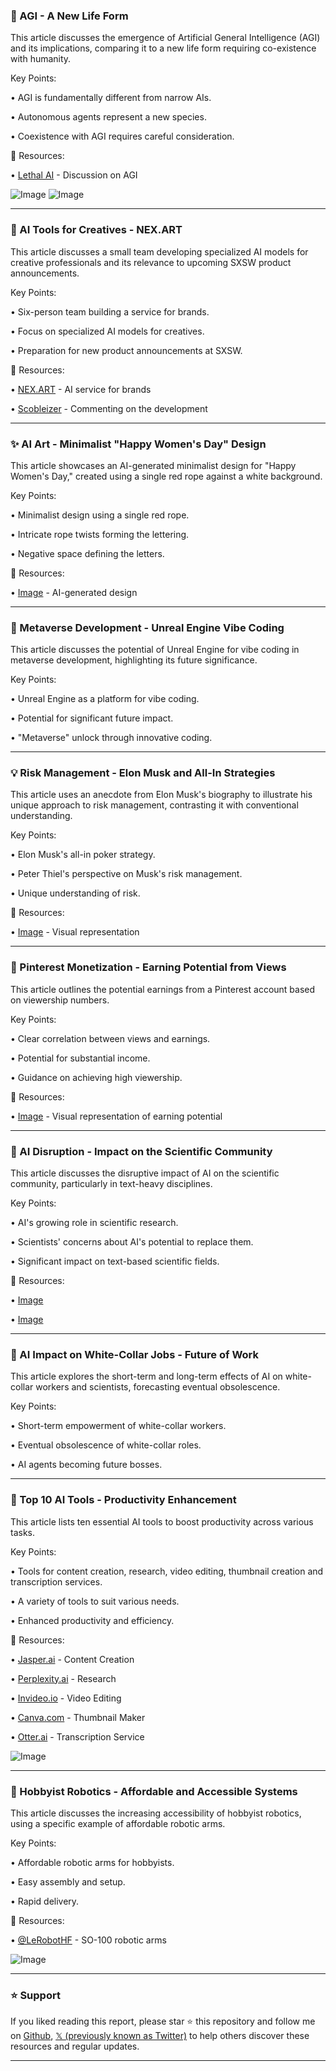 ### 🤖 AGI - A New Life Form

This article discusses the emergence of Artificial General Intelligence (AGI) and its implications, comparing it to a new life form requiring co-existence with humanity.

Key Points:

• AGI is fundamentally different from narrow AIs.


• Autonomous agents represent a new species.


•  Coexistence with AGI requires careful consideration.


🔗 Resources:

• [Lethal AI](https://x.com/lethal_ai) - Discussion on AGI


![Image](https://pbs.twimg.com/media/GlgdpZ4XcAAJGKE?format=png&name=small)
![Image](https://pbs.twimg.com/ext_tw_video_thumb/1881376734630567936/pu/img/3ud1DNn632hcyILm?format=jpg&name=240x240)



---

### 🚀 AI Tools for Creatives - NEX.ART

This article discusses a small team developing specialized AI models for creative professionals and its relevance to upcoming SXSW product announcements.

Key Points:

• Six-person team building a service for brands.


• Focus on specialized AI models for creatives.


•  Preparation for new product announcements at SXSW.


🔗 Resources:

• [NEX.ART](http://NEX.ART) - AI service for brands


• [Scobleizer](https://x.com/Scobleizer) - Commenting on the development



---

### ✨ AI Art - Minimalist "Happy Women's Day" Design

This article showcases an AI-generated minimalist design for "Happy Women's Day," created using a single red rope against a white background.

Key Points:

• Minimalist design using a single red rope.


• Intricate rope twists forming the lettering.


• Negative space defining the letters.


🔗 Resources:

• [Image](https://pbs.twimg.com/media/GlgOy6obwAAvJsh?format=jpg&name=small) - AI-generated design


---

### 🤖 Metaverse Development - Unreal Engine Vibe Coding

This article discusses the potential of Unreal Engine for vibe coding in metaverse development, highlighting its future significance.

Key Points:

• Unreal Engine as a platform for vibe coding.


•  Potential for significant future impact.


•  "Metaverse" unlock through innovative coding.



---

### 💡 Risk Management - Elon Musk and All-In Strategies

This article uses an anecdote from Elon Musk's biography to illustrate his unique approach to risk management, contrasting it with conventional understanding.

Key Points:

• Elon Musk's all-in poker strategy.


• Peter Thiel's perspective on Musk's risk management.


•  Unique understanding of risk.


🔗 Resources:

• [Image](https://pbs.twimg.com/media/GldCVJUXoAAafCP?format=jpg&name=small) - Visual representation



---

### 🚀 Pinterest Monetization - Earning Potential from Views

This article outlines the potential earnings from a Pinterest account based on viewership numbers.

Key Points:

• Clear correlation between views and earnings.


•  Potential for substantial income.


•  Guidance on achieving high viewership.


🔗 Resources:

• [Image](https://pbs.twimg.com/media/GlcYcoibwAAxFbB?format=png&name=small) - Visual representation of earning potential


---

### 🤖 AI Disruption - Impact on the Scientific Community

This article discusses the disruptive impact of AI on the scientific community, particularly in text-heavy disciplines.

Key Points:

• AI's growing role in scientific research.


•  Scientists' concerns about AI's potential to replace them.


•  Significant impact on text-based scientific fields.


🔗 Resources:

• [Image](https://pbs.twimg.com/media/GleEjNUWUAAKuy0?format=jpg&name=small)


• [Image](https://pbs.twimg.com/media/GlYXZ_sXW0AA-ay3?format=jpg&name=240x240)


---

### 🤖 AI Impact on White-Collar Jobs - Future of Work

This article explores the short-term and long-term effects of AI on white-collar workers and scientists, forecasting eventual obsolescence.

Key Points:

• Short-term empowerment of white-collar workers.


•  Eventual obsolescence of white-collar roles.


•  AI agents becoming future bosses.



---

### 🚀 Top 10 AI Tools - Productivity Enhancement

This article lists ten essential AI tools to boost productivity across various tasks.

Key Points:

•  Tools for content creation, research, video editing, thumbnail creation and transcription services.


•  A variety of tools to suit various needs.


•  Enhanced productivity and efficiency.


🔗 Resources:

• [Jasper.ai](https://jasper.ai) - Content Creation


• [Perplexity.ai](https://perplexity.ai) - Research


• [Invideo.io](https://invideo.io) - Video Editing


• [Canva.com](https://canva.com) - Thumbnail Maker


• [Otter.ai](https://otter.ai) - Transcription Service


![Image](https://pbs.twimg.com/media/Glb4qWDWcAAtLuU?format=jpg&name=small)



---

### 🚀 Hobbyist Robotics - Affordable and Accessible Systems

This article discusses the increasing accessibility of hobbyist robotics, using a specific example of affordable robotic arms.

Key Points:

•  Affordable robotic arms for hobbyists.


•  Easy assembly and setup.


•  Rapid delivery.


🔗 Resources:

• [@LeRobotHF](https://x.com/LeRobotHF) - SO-100 robotic arms


![Image](https://pbs.twimg.com/amplify_video_thumb/1898258779122348032/img/2CvQr_NkmbPWJHJ8.jpg)


---

### ⭐️ Support

If you liked reading this report, please star ⭐️ this repository and follow me on [Github](https://github.com/Drix10), [𝕏 (previously known as Twitter)](https://x.com/DRIX_10_) to help others discover these resources and regular updates.

---
